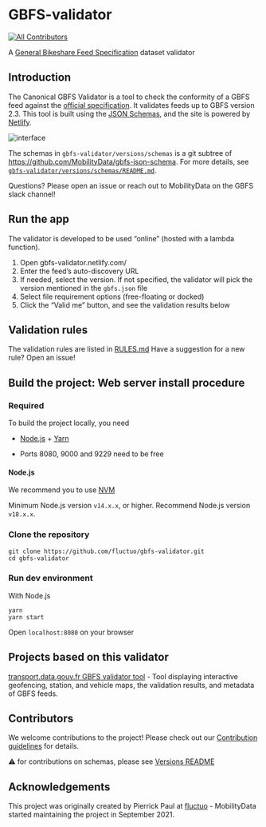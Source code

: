 # GBFS-validator

[![All Contributors](https://img.shields.io/github/all-contributors/MobilityData/gbfs-validator?color=blue&style=flat)](#contributors)

A [General Bikeshare Feed Specification](https://github.com/MobilityData/gbfs) dataset validator

## Introduction

The Canonical GBFS Validator is a tool to check the conformity of a GBFS feed against the [official specification](https://github.com/MobilityData/gbfs/blob/master/gbfs.md).
It validates feeds up to GBFS version 2.3.
This tool is built using the [JSON Schemas](https://github.com/MobilityData/gbfs-json-schema), and the site is powered by [Netlify](https://www.netlify.com/).

![interface](https://user-images.githubusercontent.com/63653518/138286224-b0b23dca-d87e-45e8-b58a-e6a4a37ad773.png)

The schemas in `gbfs-validator/versions/schemas` is a git subtree of https://github.com/MobilityData/gbfs-json-schema. For more details, see [`gbfs-validator/versions/schemas/README.md`](https://github.com/MobilityData/gbfs-validator/tree/master/gbfs-validator/versions).

Questions? Please open an issue or reach out to MobilityData on the GBFS slack channel!

## Run the app

The validator is developed to be used “online” (hosted with a lambda function).

1.  Open gbfs-validator.netlify.com/
2.  Enter the feed’s auto-discovery URL
3.  If needed, select the version. If not specified, the validator will pick the version mentioned in the `gbfs.json` file
4.  Select file requirement options (free-floating or docked)
5.  Click the “Valid me” button, and see the validation results below

## Validation rules

The validation rules are listed in [RULES.md](/RULES.md)
Have a suggestion for a new rule? Open an issue!

## Build the project: Web server install procedure

### Required

To build the project locally, you need

- [Node.js](https://nodejs.org/en/download/) + [Yarn](https://classic.yarnpkg.com/en/docs/install/)

- Ports 8080, 9000 and 9229 need to be free

#### Node.js

We recommend you to use [NVM](https://github.com/nvm-sh/nvm#installing-and-updating)

Minimum Node.js version `v14.x.x`, or higher. Recommend Node.js version `v18.x.x`.

### Clone the repository

```shell
git clone https://github.com/fluctuo/gbfs-validator.git
cd gbfs-validator
```

### Run dev environment

With Node.js

```shell
yarn
yarn start
```

Open `localhost:8080` on your browser

## Projects based on this validator

[transport.data.gouv.fr GBFS validator tool](https://transport.data.gouv.fr/validation?type=gbfs) - Tool displaying interactive geofencing, station, and vehicle maps, the validation results, and metadata of GBFS feeds.

## Contributors

<!-- ALL-CONTRIBUTORS-LIST:START - Do not remove or modify this section -->
<!-- prettier-ignore-start -->
<!-- markdownlint-disable -->

<!-- markdownlint-restore -->
<!-- prettier-ignore-end -->

<!-- ALL-CONTRIBUTORS-LIST:END -->

We welcome contributions to the project! Please check out our [Contribution guidelines](/CONTRIBUTING.md) for details.

:warning: for contributions on schemas, please see [Versions README](gbfs-validator/versions/README.md)
## Acknowledgements

This project was originally created by Pierrick Paul at [fluctuo](https://fluctuo.com/) - MobilityData started maintaining the project in September 2021.

